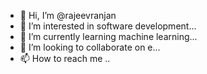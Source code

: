 - 👋 Hi, I’m @rajeevranjan
- 👀 I’m interested in software development...
- 🌱 I’m currently learning  machine learning...
- 💞️ I’m looking to collaborate on e...
- 📫 How to reach me ..

<!---
rajeevranj/rajeevranj is a ✨ special ✨ repository because its `README.md` (this file) appears on your GitHub profile.
You can click the Preview link to take a look at your changes.
--->
